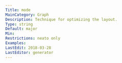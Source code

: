 ```yaml
---
Title: mode
MainCategory: Graph
Description: Technique for optimizing the layout.
Type: string
Default: major
Min: 
Restrictions: neato only
Examples: 
LastEdit: 2018-03-28
LastEditor: generator
---
```



